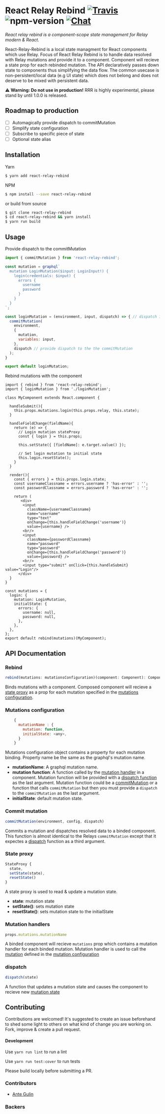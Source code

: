 # React Relay Rebind [![Travis][build-badge]][build] ![npm-version] [![Chat][discord]]([discord-invite])

_React relay rebind is a component-scope state management for Relay modern & React._

React-Relay-Rebind is a local state managment for React components which use Relay. Focus of React Relay Rebind is to handle data resolved with Relay mutations and provide it to a component. Component will recieve a state prop for each rebinded mutation. The API declaratively passes down state to components thus simplifying the data flow. The common usecase is non-persistent/local data (e.g UI state) which does not belong and does not deserve to be mixed with persistent data.

⚠️ **Warning: Do not use in production!** RRR is highly experimental, please stand by until 1.0.0 is released.

## Roadmap to production
- [ ] Automagically provide dispatch to commitMutation
- [ ] Simplify state configuration
- [ ] Subscribe to specific piece of state
- [ ] Optional state alias

## Installation
Yarn
```bash
$ yarn add react-relay-rebind
```
 NPM
```bash
$ npm install --save react-relay-rebind
```
or build from source
```bash
$ git clone react-relay-rebind
$ cd react-relay-rebind && yarn install
$ yarn run build
```
## Usage
Provide dispatch to the commitMutation
```javascript
import { commitMutation } from 'react-relay-rebind';

const mutation = graphql`
  mutation LoginMutation($input: LoginInput!) {
    login(credentials: $input) {
      errors {
        username
        password
      }
    }
  }
`;

const loginMutation = (environment, input, dispatch) => { // dispatch is passed as the last argument
  commitMutation(
    environment,
    {
      mutation,
      variables: input,
    },
    dispatch // provide dispatch to the the commitMutation
  );
}

export default loginMutation;
```
Rebind mutations with the component
```JSX
import { rebind } from 'react-relay-rebind';
import { loginMutation } from './loginMutation';

class MyComponent extends React.component {

  handleSubmit(){
    this.props.mutations.login(this.props.relay, this.state);
  }

  handleFieldChange(fieldName){
    return (e) => {
      // Login mutation stateProxy
      const { login } = this.props;

      this.setState({ [fieldName]: e.target.value() });

      // Set login mutation to initial state
      this.login.resetState();
    }
  }

  render(){
    const { errors } = this.props.login.state;
    const usernameClassname = errors.username ? 'has-error' : '';
    const passwordClassname = errors.password ? 'has-error' : '';

    return (
       <div>
        <input
          className={usernameClassname}
          name="username"
          type="text"
          onChange={this.handleFieldChange('username')}
          value={username} />
        <br/>
        <input
          className={passwordClassname}
          name="password"
          type="password"
          onChange={this.handleFieldChange('password')}
          value={password} />
        <br/>
        <input type="submit" onClick={this.handleSubmit} value="Login"/>
      </div>
  }
}

const mutations = {
  login: {
    mutation: LoginMutation,
    initialState: {
      errors: {
        username: null,
        password: null,
      },
    },
  },
};
export default rebind(mutations)(MyComponent);
```
## API Documentation

### Rebind
```javascript
rebind(mutations: mutationsConfiguration)(component: Component): Component
```
Binds mutations with a component. Composed component will recieve a [state proxy](#state-proxy) as a prop for each mutation specified in the [mutations configuration](#mutations-configuration).

### Mutations configuration
```javascript
    {
      mutationName : {
        mutation: function,
        initialState: <any>,
      }
    }
```
Mutations configuration object contains a property for each mutation binding. Property name be the same as the graphql's mutation name.
* **mutationName**: A graphql mutation name.
* <a name="mutation-function"></a> **mutation function**: A function called by the [mutation handler](#mutation-handlers) in a component. Mutation function will be provided with a [dispatch function](#dispatch) as the last argument. Mutation function could be a [commitMutation](#commit-mutation) or a function that calls `commitMutation` but then you must provide a `dispatch` to the `commitMutation` as the last argument.
* **initialState**: default mutation state.

### Commit mutation
```javascript
commitMutation(environment, config, dispatch)
```
Commits a mutation and dispatches resolved data to a binded component. This function is almost identical to the Relays `commitMutation` except that it expectes a [dispatch](#dispatch) function as a third argument.

### State proxy
```javascript
StateProxy {
  state,
  setState(state),
  resetState()
}
```
A state proxy is used to read & update a mutation state.
* <a name="mutation-state"></a> **state**: mutation state
* **setState()**: sets mutation state
* **resetState()**: sets mutation state to the initialState

### Mutation handlers
```javascript
props.mutations.mutationName
```
A binded component will recieve `mutations` prop which contains a mutation handler for each binded mutation.
Mutation handler is used to call the [mutation](#mutation-function) defined in the [mutation configuration](#mutation-configuration)

### dispatch
```javascript
dispatch(state)
```
A function that updates a mutation state and causes the component to recieve new [mutation state](#mutation-state)

## Contributing
Contributions are welcomed! It's suggested to create an issue beforehand to shed some light to others on what kind of change you are working on.
Fork, improve & create a pull request.

#### Development
Use `yarn run lint` to run a lint

Use `yarn run test:cover` to run tests

Please build locally before submitting a PR.

### Contributors
- [Ante Gulin](https://github.com/antegulin)

### Backers
<!--- ![ag04logo](http://ag04.com/site/wp-content/uploads/2012/07/ag-novi-logo.gif) -->






[npm-version]: https://img.shields.io/npm/v/react-relay-rebind.svg
[build-badge]: https://travis-ci.org/antegulin/react-relay-rebind.svg?branch=master
[build]: https://travis-ci.org/antegulin/react-relay-rebind
[discord]: https://img.shields.io/badge/chat-on%20discord-7289da.svg
[discord-invite]: https://discord.gg/EDwd5wr
